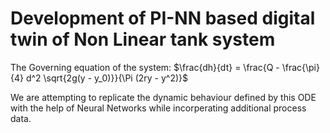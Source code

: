# Development of PI-NN based digital twin of Non Linear tank system

The Governing equation of the system:
$\frac{dh}{dt} = \frac{Q - \frac{\pi}{4} d^2 \sqrt{2g(y - y_0)}}{\Pi (2ry - y^2)}$

We are attempting to replicate the dynamic behaviour defined by this ODE with the help of Neural Networks while incorperating additional process data.
